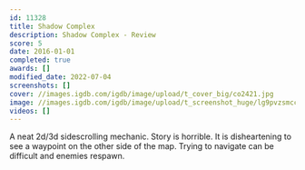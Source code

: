```yaml
---
id: 11328
title: Shadow Complex
description: Shadow Complex - Review
score: 5
date: 2016-01-01
completed: true
awards: []
modified_date: 2022-07-04
screenshots: []
cover: //images.igdb.com/igdb/image/upload/t_cover_big/co2421.jpg
image: //images.igdb.com/igdb/image/upload/t_screenshot_huge/lg9pvzsmccxz8syvbxfb.jpg
videos: []
---
```

A neat 2d/3d sidescrolling mechanic. Story is horrible. It is disheartening to see a waypoint on the other side of the map. Trying to navigate can be difficult and enemies respawn.